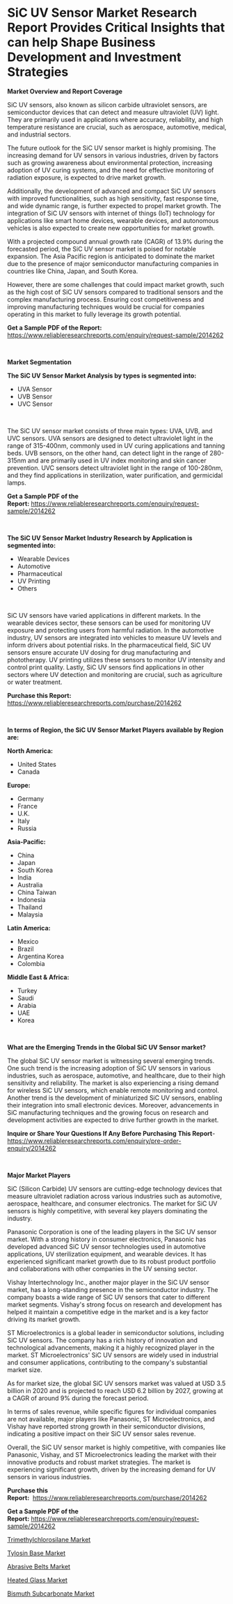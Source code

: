 <p><h1>SiC UV Sensor Market Research Report Provides Critical Insights that can help Shape Business Development and Investment Strategies</h1></p><p><strong>Market Overview and Report Coverage</strong></p>
<p><p>SiC UV sensors, also known as silicon carbide ultraviolet sensors, are semiconductor devices that can detect and measure ultraviolet (UV) light. They are primarily used in applications where accuracy, reliability, and high temperature resistance are crucial, such as aerospace, automotive, medical, and industrial sectors.</p><p>The future outlook for the SiC UV sensor market is highly promising. The increasing demand for UV sensors in various industries, driven by factors such as growing awareness about environmental protection, increasing adoption of UV curing systems, and the need for effective monitoring of radiation exposure, is expected to drive market growth.</p><p>Additionally, the development of advanced and compact SiC UV sensors with improved functionalities, such as high sensitivity, fast response time, and wide dynamic range, is further expected to propel market growth. The integration of SiC UV sensors with internet of things (IoT) technology for applications like smart home devices, wearable devices, and autonomous vehicles is also expected to create new opportunities for market growth.</p><p>With a projected compound annual growth rate (CAGR) of 13.9% during the forecasted period, the SiC UV sensor market is poised for notable expansion. The Asia Pacific region is anticipated to dominate the market due to the presence of major semiconductor manufacturing companies in countries like China, Japan, and South Korea.</p><p>However, there are some challenges that could impact market growth, such as the high cost of SiC UV sensors compared to traditional sensors and the complex manufacturing process. Ensuring cost competitiveness and improving manufacturing techniques would be crucial for companies operating in this market to fully leverage its growth potential.</p></p>
<p><strong>Get a Sample PDF of the Report:</strong> <a href="https://www.reliableresearchreports.com/enquiry/request-sample/2014262">https://www.reliableresearchreports.com/enquiry/request-sample/2014262</a></p>
<p>&nbsp;</p>
<p><strong>Market Segmentation</strong></p>
<p><strong>The SiC UV Sensor Market Analysis by types is segmented into:</strong></p>
<p><ul><li>UVA Sensor</li><li>UVB Sensor</li><li>UVC Sensor</li></ul></p>
<p>&nbsp;</p>
<p><p>The SiC UV sensor market consists of three main types: UVA, UVB, and UVC sensors. UVA sensors are designed to detect ultraviolet light in the range of 315-400nm, commonly used in UV curing applications and tanning beds. UVB sensors, on the other hand, can detect light in the range of 280-315nm and are primarily used in UV index monitoring and skin cancer prevention. UVC sensors detect ultraviolet light in the range of 100-280nm, and they find applications in sterilization, water purification, and germicidal lamps.</p></p>
<p><strong>Get a Sample PDF of the Report:</strong>&nbsp;<a href="https://www.reliableresearchreports.com/enquiry/request-sample/2014262">https://www.reliableresearchreports.com/enquiry/request-sample/2014262</a></p>
<p>&nbsp;</p>
<p><strong>The SiC UV Sensor Market Industry Research by Application is segmented into:</strong></p>
<p><ul><li>Wearable Devices</li><li>Automotive</li><li>Pharmaceutical</li><li>UV Printing</li><li>Others</li></ul></p>
<p>&nbsp;</p>
<p><p>SiC UV sensors have varied applications in different markets. In the wearable devices sector, these sensors can be used for monitoring UV exposure and protecting users from harmful radiation. In the automotive industry, UV sensors are integrated into vehicles to measure UV levels and inform drivers about potential risks. In the pharmaceutical field, SiC UV sensors ensure accurate UV dosing for drug manufacturing and phototherapy. UV printing utilizes these sensors to monitor UV intensity and control print quality. Lastly, SiC UV sensors find applications in other sectors where UV detection and monitoring are crucial, such as agriculture or water treatment.</p></p>
<p><strong>Purchase this Report:</strong>&nbsp; <a href="https://www.reliableresearchreports.com/purchase/2014262">https://www.reliableresearchreports.com/purchase/2014262</a></p>
<p>&nbsp;</p>
<p><strong>In terms of Region, the SiC UV Sensor Market Players available by Region are:</strong></p>
<p>
    <p> <strong> North America: </strong>
        <ul>
            <li>United States</li>
            <li>Canada</li>
        </ul>
        </p> 
    <p> <strong> Europe: </strong>
        <ul>
            <li>Germany</li>
            <li>France</li>
            <li>U.K.</li>
            <li>Italy</li>
            <li>Russia</li>
        </ul>
        </p> 
    <p> <strong> Asia-Pacific: </strong>
        <ul>
            <li>China</li>
            <li>Japan</li>
            <li>South Korea</li>
            <li>India</li>
            <li>Australia</li>
            <li>China Taiwan</li>
            <li>Indonesia</li>
            <li>Thailand</li>
            <li>Malaysia</li>
        </ul>
        </p> 
    <p> <strong> Latin America: </strong>
        <ul>
            <li>Mexico</li>
            <li>Brazil</li>
            <li>Argentina Korea</li>
            <li>Colombia</li>
        </ul>
        </p> 
    <p> <strong> Middle East & Africa: </strong>
        <ul>
            <li>Turkey</li>
            <li>Saudi</li>
            <li>Arabia</li>
            <li>UAE</li>
            <li>Korea</li>
        </ul>
    </p>
    </p>
<p>&nbsp;</p>
<p><strong>What are the Emerging Trends in the Global SiC UV Sensor market?</strong></p>
<p><p>The global SiC UV sensor market is witnessing several emerging trends. One such trend is the increasing adoption of SiC UV sensors in various industries, such as aerospace, automotive, and healthcare, due to their high sensitivity and reliability. The market is also experiencing a rising demand for wireless SiC UV sensors, which enable remote monitoring and control. Another trend is the development of miniaturized SiC UV sensors, enabling their integration into small electronic devices. Moreover, advancements in SiC manufacturing techniques and the growing focus on research and development activities are expected to drive further growth in the market.</p></p>
<p><strong>Inquire or Share Your Questions If Any Before Purchasing This Report</strong>- <a href="https://www.reliableresearchreports.com/enquiry/pre-order-enquiry/2014262">https://www.reliableresearchreports.com/enquiry/pre-order-enquiry/2014262</a></p>
<p>&nbsp;</p>
<p><strong>Major Market Players</strong></p>
<p><p>SiC (Silicon Carbide) UV sensors are cutting-edge technology devices that measure ultraviolet radiation across various industries such as automotive, aerospace, healthcare, and consumer electronics. The market for SiC UV sensors is highly competitive, with several key players dominating the industry. </p><p>Panasonic Corporation is one of the leading players in the SiC UV sensor market. With a strong history in consumer electronics, Panasonic has developed advanced SiC UV sensor technologies used in automotive applications, UV sterilization equipment, and wearable devices. It has experienced significant market growth due to its robust product portfolio and collaborations with other companies in the UV sensing sector.</p><p>Vishay Intertechnology Inc., another major player in the SiC UV sensor market, has a long-standing presence in the semiconductor industry. The company boasts a wide range of SiC UV sensors that cater to different market segments. Vishay's strong focus on research and development has helped it maintain a competitive edge in the market and is a key factor driving its market growth.</p><p>ST Microelectronics is a global leader in semiconductor solutions, including SiC UV sensors. The company has a rich history of innovation and technological advancements, making it a highly recognized player in the market. ST Microelectronics' SiC UV sensors are widely used in industrial and consumer applications, contributing to the company's substantial market size.</p><p>As for market size, the global SiC UV sensors market was valued at USD 3.5 billion in 2020 and is projected to reach USD 6.2 billion by 2027, growing at a CAGR of around 9% during the forecast period.</p><p>In terms of sales revenue, while specific figures for individual companies are not available, major players like Panasonic, ST Microelectronics, and Vishay have reported strong growth in their semiconductor divisions, indicating a positive impact on their SiC UV sensor sales revenue.</p><p>Overall, the SiC UV sensor market is highly competitive, with companies like Panasonic, Vishay, and ST Microelectronics leading the market with their innovative products and robust market strategies. The market is experiencing significant growth, driven by the increasing demand for UV sensors in various industries.</p></p>
<p><strong>Purchase this Report:</strong>&nbsp;&nbsp;<a href="https://www.reliableresearchreports.com/purchase/2014262">https://www.reliableresearchreports.com/purchase/2014262</a></p>
<p></p>
<p><strong>Get a Sample PDF of the Report:</strong>&nbsp;<a href="https://www.reliableresearchreports.com/enquiry/request-sample/2014262">https://www.reliableresearchreports.com/enquiry/request-sample/2014262</a></p>
<p><p><a href="https://medium.com/@joanacasper19/trimethylchlorosilane-market-share-evolution-and-market-growth-trends-2023-2030-e262b11d59c1">Trimethylchlorosilane Market</a></p><p><a href="https://medium.com/@fosterfahey1016/tylosin-base-market-trends-and-market-analysis-forecasted-for-period-2023-2030-e0bad990a9c6">Tylosin Base Market</a></p><p><a href="https://medium.com/@jerrodhilll68/abrasive-belts-market-share-evolution-and-market-growth-trends-2023-2030-c59539ff179d">Abrasive Belts Market</a></p><p><a href="https://medium.com/@boydsmitham726/heated-glass-market-size-cagr-trends-2024-2030-aea20dcc0240">Heated Glass Market</a></p><p><a href="https://medium.com/@cierrahayes645/bismuth-subcarbonate-market-analysis-its-cagr-market-segmentation-and-global-industry-overview-cf03372abf8b">Bismuth Subcarbonate Market</a></p></p>